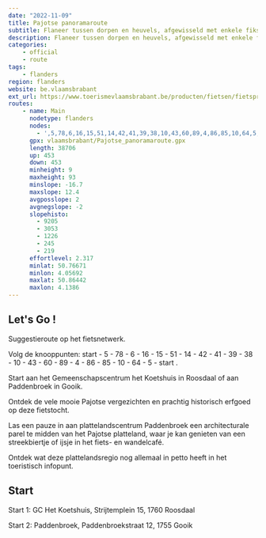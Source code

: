 ```yaml
---
date: "2022-11-09"
title: Pajotse panoramaroute
subtitle: Flaneer tussen dorpen en heuvels, afgewisseld met enkele fikse kuitenbijters
description: Flaneer tussen dorpen en heuvels, afgewisseld met enkele fikse kuitenbijters. Maar eens je boven komt, maakt de 'kijk op het Pajottenland' elk metertje klimwerk goed. Om wat te bekomen las je een rustpauze in een van de gezellige cafés onderweg in.
categories:
    - official
    - route
tags:
    - flanders
region: flanders
website: be.vlaamsbrabant
ext_url: https://www.toerismevlaamsbrabant.be/producten/fietsen/fietsproducten/pajotse-panoramaroute/index.html
routes:
    - name: Main
      nodetype: flanders
      nodes:
        - ',5,78,6,16,15,51,14,42,41,39,38,10,43,60,89,4,86,85,10,64,5,'
      gpx: vlaamsbrabant/Pajotse_panoramaroute.gpx
      length: 38706
      up: 453
      down: 453
      minheight: 9
      maxheight: 93
      minslope: -16.7
      maxslope: 12.4
      avgposslope: 2
      avgnegslope: -2
      slopehisto:
        - 9205
        - 3053
        - 1226
        - 245
        - 219
      effortlevel: 2.317
      minlat: 50.76671
      minlon: 4.05692
      maxlat: 50.86442
      maxlon: 4.1386
---
```


## Let's Go ! 

Suggestieroute op het fietsnetwerk.

Volg de knooppunten: start - 5 - 78 - 6 - 16 - 15 - 51 - 14 - 42 - 41 - 39 - 38 - 10 - 43 - 60 - 89 - 4 - 86 - 85 - 10 - 64 - 5 - start .

Start aan het Gemeenschapscentrum het Koetshuis in Roosdaal of aan Paddenbroek in Gooik.

Ontdek de vele mooie Pajotse vergezichten en prachtig historisch erfgoed op deze fietstocht.

Las een pauze in aan plattelandscentrum Paddenbroek een architecturale parel te midden van het Pajotse platteland, waar je kan genieten van een streekbiertje of ijsje in het fiets- en wandelcafé.

Ontdek wat deze plattelandsregio nog allemaal in petto heeft in het toeristisch infopunt.

## Start

Start 1: GC Het Koetshuis, Strijtemplein 15, 1760 Roosdaal 

Start 2: Paddenbroek, Paddenbroekstraat 12, 1755 Gooik
